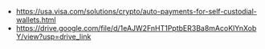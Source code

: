 - https://usa.visa.com/solutions/crypto/auto-payments-for-self-custodial-wallets.html
- https://drive.google.com/file/d/1eAJW2FnHT1PptbER3Ba8mAcoKlYnXobY/view?usp=drive_link
